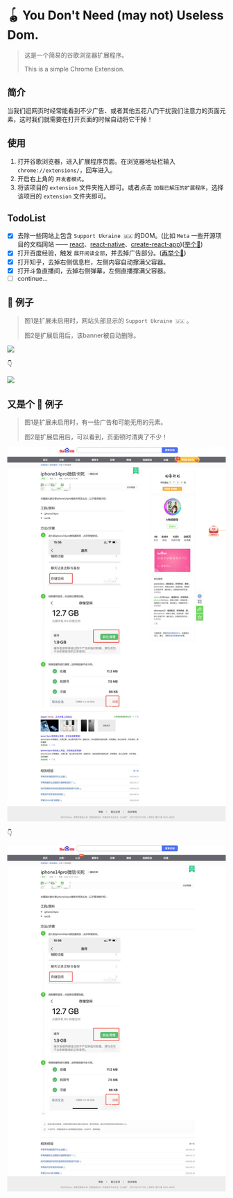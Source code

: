 # 🪀 You Don't Need (may not) Useless Dom.

> 这是一个简易的谷歌浏览器扩展程序。
> 
> This is a simple Chrome Extension.

## 简介
当我们逛网页时经常能看到不少广告、或者其他五花八门干扰我们注意力的页面元素，这时我们就需要在打开页面的时候自动将它干掉！

## 使用
  1. 打开谷歌浏览器，进入扩展程序页面。在浏览器地址栏输入`chrome://extensions/`，回车进入。
  2. 开启右上角的 `开发者模式`。
  3. 将该项目的 `extension` 文件夹拖入即可。或者点击 `加载已解压的扩展程序`，选择该项目的 `extension` 文件夹即可。

## TodoList
- [x] 去除一些网站上包含 `Support Ukraine 🇺🇦` 的DOM。(比如 `Meta` 一些开源项目的文档网站 —— [react](https://react.dev)、[react-native](https://reactnative.dev/)、[create-react-app](https://create-react-app.dev/))([举个🌰](#example))
- [x] 打开百度经验，触发 `展开阅读全部`，并去掉广告部分。([再举个🌰](#example2))
- [x] 打开知乎，去掉右侧信息栏，左侧内容自动撑满父容器。
- [x] 打开斗鱼直播间，去掉右侧弹幕，左侧直播撑满父容器。
- [ ] continue...

## <span id="example">🌰 例子</span>
> 图1是扩展未启用时，网站头部显示的 `Support Ukraine 🇺🇦` 。
> 
> 图2是扩展启用后，该banner被自动删除。

<img src="https://github.com/leedom92/You-Dont-Need-Useless-Dom/blob/master/screenshots/show-ukraine.png" />

<span>👇</span>

<img src="https://github.com/leedom92/You-Dont-Need-Useless-Dom/blob/master/screenshots/hide-ukraine.png" />

## <span id="example2">又是个 🌰 例子</span>
> 图1是扩展未启用时，有一些广告和可能无用的元素。
> 
> 图2是扩展启用后，可以看到，页面顿时清爽了不少！

<img src="https://github.com/leedom92/You-Dont-Need-Useless-Dom/blob/master/screenshots/has-useless-dom.jpg" />

<span>👇</span>

<img src="https://github.com/leedom92/You-Dont-Need-Useless-Dom/blob/master/screenshots/no-useless-dom.jpg" />
